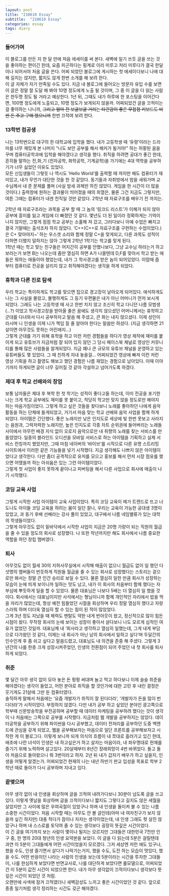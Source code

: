 ```yaml
---
layout: post
title: "210610 Essay"
subtitle:  "210610 Essay"
categories: essay
tags: diary
---
```

  
### 들어가며  
이 블로그를 만든 지 한 달 만에 처음 에세이를 써 본다. 새벽에 일기 쓰듯 글을 쓰는 것을 좋아하는 편이긴 한데, 요즘 피곤하다는 핑계로 이리 미루고 저리 미루다가 결국 한달이나 되어서야 처음 글을 쓴다. 어찌 되었던 블로그에 게시하는 첫 에세이다보니 나에 대해 길지는 않지만, 짧지도 않게 한번 소개를 해 보려 한다.  
이 글 자체가 자기 만족일 수도 있다. 지금 내 블로그에 들어오는 방문자 유입 수를 보면 이 글은 정말 잘 도달 해 봐야 10명 정도에게 노출 될 것이며, 그 중 이 글을 다 읽는 사람은 한두명 정도 될 거라고 예상한다. 1년 뒤, 그때도 내가 하루에 한 포스팅을 이어간다면, 100명 정도에게 노출되고, 10명 정도가 보게되지 않을까. 어찌되었건 글을 끄적이는 걸 좋아하는 나니까, ~~그리고 얼마 전 보글보글 거리는 타건감이 좋은  무접점 키보드도 비싼 돈 주고 구매 했으니까~~ 한번 끄적여 보려 한다.  
    
  
### 13학번 컴공생  
나는 13학번으로 대구의 한 대학교에 입학을 했다. 내가 고등학생 때 ‘유령’이라는 드라마를 너무 재밌게 본 나머지 “나도 보안 공부를 해서 해커가 될거야!” 하는 허황된 꿈을 꾸며 컴퓨터공학과에 입학을 해야겠다고 생각을 했다. 취직을 하려면 공대가 좋긴 한데, 흔히들 말하는 전,화,기 (전자공학, 화학공학, 기계공학)을 가기에는 4대 역학을 공부하기가 너무 싫었던 이유도 있었다.  
모든 신입생들이 그렇듯 나 역시도 ‘Hello World’를 출력할 때 까지만 해도 컴퓨터가 재미있고, 내가 무언가 대단한 것을 한 것 같았다. 동기들과 자취방에서 밤을 새워가며 교수님께서 내 준 문제를 풀며 (사실 밤새 과제만 하진 않았다. 게임을 한 시간이 더 많을 것이다.) 출력창에 원하는 결과물이 띄어졌을 때의 희열은, 물론 그건 지금도 그렇지만, 여튼 그때는 컴퓨터가 내겐 천직일 것만 같았다. 2학년 때 자료구조를 배우기 전 까지는.  
  
2학년 때 자료구조라는 과목을 공부 할 때 그 놈의 ‘링크드 리스트’가 이해가 되지 않아 공부에 흥미를 잃고 게임에 더 빠졌던 것 같다. 몇년도 더 된 일이라 정확하게는 기억이 나지 않지만, 그렇게 점점 학교 공부는 소홀해 져 갔고, 그러다보니 아예 수업은 빠지고 결국 기말때는 출석조차 하지 않았다. ‘C++(C++로 자료구조를 구현하는 수업이었다.)은 C+ 맞아야지~’ 하는 우스갯 소리와 함께 정말 C+을 맞게되고, 다른 과목도 성적이 더하면 더했지 덜하지는 않아 그렇게 2학년 1학기는 학고를 맞게 된다.  
1학년 때는 학고 맞는 친구들은 어지간히 공부를 안했나보다, 그냥 교수님 하라는거 하고 보라는거 보면 B는 나오는데 좀만 열심히 하면 A가 나올텐데 D,F를 맞아서 학고 받는 애들은 뭐하는 애들이야 했었는데, 내가 그 학사경고를 받은 놈이 되어있었다. 이맘때 즘 부터 컴퓨터로 전공을 살리지 않고 취직해야겠다는 생각을 하게 되었다.  
  
  
### 휴학과 다른 진로 탐색  
우리 학교는 특이하게도 학고를 맞으면 집으로 경고장이 날아오게 되어있다. 애석하게도 나는 그 사실을 몰랐고, 불행하게도 그 등기 우편물은 내가 아닌 어머니가 먼저 보시게 되었다. 그래도 나는 고등학생 때 사고 한번 치지 않고 조신히 학교 다니던 나름 모범생(…?) 이었고 학사경고장을 받아올 줄은 꿈에도 생각치 않으셨던 어머니께서는 휴학하고 군대를 다녀와서 다시 공부하자고 말씀 해 주셨고, 큰 화는 내지 않으셨다. 이제 성인이라시며 니 인생을 이제 니가 책임 질 줄 알아야 한다는 말씀만 하셨다. (지금 생각하면 21살이면 아무것도 못하는 어린애지…)  
그렇게 군대를 가기 위해 휴학을 하고 이런 저런 경험들을 하다가 영상 제작에 재미를 붙이게 되고 유튜브가 지금처럼 잘 되어 있지 않던 그 당시 페이스북 채널로 영상인 커뮤니티를 통해 많은 사람들을 알게되었다. 지금 꽤나 큰 규모의 유튜브 채널을 운영하고 있는 유튜버들도 몇 있었다. 그 때 친하게 지내 놓을걸…  어찌되었건 영상에 빠져 이런 저런 영상 기획을 하고 촬영도 해보고 했던 경험은 나름 재밌는 경험으로 남아있다. 이때 이야기까지 하게되면 글이 너무 길어질 것 같아 각설하고 넘어가도록 하겠다.  
  
  
### 제대 후 학교 선배와의 창업  
보통 남자들은 제대 후 복학 한 첫 학기는 성적이 좋다고들 하는데, 이미 전공을 포기한 나는 크게 학교 공부에도 재미를 못 붙이고, 적당히 학고만 맞지 않을 정도로만 해야지 하는 마음가짐이었다. 그렇게 하고 싶은 것들을 찾다보니 노래를 좋아하던 나에게 음악활동을 하는 단체에 들게되었고, 거기서 마음 맞는 학교 선배와 음악 사업을 함께 하게 되었다. 아이템은 간단했다. 좋은 노래지만 낮은 인지도로 세상에 빛 한번 못보고 사라지는 음원과, 그럭저럭한 노래지만, 높은 인지도로 각종 차트 순위권에 들어버리는 노래들 사이에서 아무런 배경 지식 없이 오로지 음악으로만 내 취향의 노래를 찾는 서비스를 만들었었다. 일종의 블라인드 오디션을 모바일 서비스로 하는 아이템을 기획하고 실제 서비스 런칭까지 했었지만, 그때 마침 네이버의 ‘바이브’를 시작으로 다른 유명 스트리밍 사이트에서 이러한 같은 기능들을 넣기 시작했다. 지금 생각해도 나쁘지 않은 아이템이었다고 생각한다. 다만 좀더 공격적으로 유저를 모으고 홍보를 해서 먼저 시장 점유를 했으면 어땠을까 하는 아쉬움은 있는 그런 아이템이었다.  
그렇게 첫 사업이 좋지 못하게 끝이나고 피버팅을 해서 다른 사업으로 회사에 매출이 나기 시작했다.  
  
  
### 코딩 교육 사업  
그렇게 시작한 사업 아이템이 교육 사업이었다. 특히 코딩 교육이 메가 트렌드로 뜨고 너도나도 아이들 코딩 교육을 하려는 붐이 일던 찰나, 우리는 교육이 가능한 공대생 3명이 있었고, 과 동기 후배 선배라는 강사 풀이 있었고, 대구에서 나름 네임밸류가 있는 대학의 학생들이었다.  
그렇게 아무것도 없이 밑바닥에서 시작한 사업이 지금은 20명 가량이 되는 직원의 월급을 줄 수 있을 정도의 회사로 성장했다. 나 또한 작년까지만 해도 회사에서 나름 중요한 역할을 하던 창립 맴버였다.  
  
  
### 퇴사  
아무것도 없이 월세 30의 지하사무실에서 시작해 매출이 없으니 월급도 없이 일 했던 다섯명의 맴버들이 번듯하게 직원들 월급을 줄 수 있는 회사로 성장했다는 스토리는 겉으로만 봐서는 정말 큰 인간 승리로 보일 수 있다. 물론 열심히 일한 만큼 회사가 성장하는 모습이 눈에 띄게 보이니까 일하는 맛도 났고, 내가 이 회사의 처음부터 함께 했다는 자부심에 뿌듯하게 일을 할 수 있었다. 물론 대표님은 나보다 5배는 더 열심히 일 했을 것이다. 회사에서는 대표님이지만 사석에서는 형님이니까 함께 개인적인 자리에서 밥을 먹을 자리가 많았는데, 항상 예전 힘들었던 시절을 회상하며 우리 정말 열심히 했다고 자랑스러워 하며 더더욱 열심히 할 수 있는 힘이 된 적이 많았었다.  
그게 3년 정도 지났을 때 체력도 멘탈도 약한 내게 번아웃이 왔고, 정신적으로 많이 힘든 시점이 왔다. 무작정 회사의 눈에 보이는 성장이 좋아서 살다보니 나도 모르게 심적인 여유가 없었던 것일까. 대표님께 내 ‘회사라고 생각하고 열심히 일했는데, 그게 내게 부담으로 다가왔던 것 같다, 이제는 내 회사가 아닌 남의 회사에서 일하고 싶다’며 두달간의 인수인계 후 좀 쉬고 싶다고 말씀드렸고, 대표님도 내 의견을 존중 해 주셨다. 그렇게 3년간의 나를 한층 크게 성장시켜주었던, 인생의 전환점이 되어 주었던 내 첫 회사를 퇴사하게 되었다.  
  
  
### 취준  
몇 달간 아무 생각 없이 모아 놓은 돈 펑펑 써대며 놀고 먹고 하다보니 이제 슬슬 취준을 해야겠다는 생각이 들었고, 어떤 분야로 취직을 할 것인가에 대한 고민 후 내린 결정은 웃기게도 21살에 그만 둔 컴퓨터였다.  
솔직하게 말해서 처음에는 ‘요즘 개발자가 취직이 잘 된다더라’, ‘개발자가 돈을 많이 번다더라’가 시작이었다. 부정하지 않겠다. 다만 내가 공부 하고 싶었던 분야인 광고쪽으로 학부때 신문방송학을 부전공하며 공부할 때 데이터 마케팅을 공부하려 했다는 것이 생각이 나 처음에는 그쪽으로 공부를 시작했다. 지금처럼 웹 개발을 공부하지는 않았다. 데이터공학을 공부하기 위해 파이썬을 다시 공부했고, 데이터 전처리를 공부하던 도중 백엔드에 관심을 갖게 되었고, 웹을 공부해보자는 마음으로 일단 프론트를 공부해보자고 시작한 게 이 블로그다. 이렇게 보니까 되게 의식의 흐름이 내 쪼대로 흘러가고 있긴 한데, 애초에 나란 녀석이 인생은 내 하고싶은거 하고 살자는 마음이라, 내 좌우명대로 현재를 즐기기 위해 노력하며 살고있다. 20살때부터 8년간 장래희망이 4번 바뀌었다. 돌고 돌아 처음으로 돌아왔으니 뭐 3번이라고 하자. 2년 뒤 내가 갑자기 배우가 하고 싶을지, 인생을 어떻게 알겠는가. 어찌되었건 현재의 나는 내년 하반기 판교 입성을 목표로 학부 2학년 때로 돌아가 다시 공부하며 지내고 있다.  
  
  
### 끝맺으며  
아무 생각 없이 내 인생을 회상하며 글을 끄적여 내려가다보니 30분이 넘도록 글을 쓰고 있다. 이렇게 옛날을 회상하며 글을 끄적이다보니 짧지도 그렇다고 길지도 않은 세월을 살았지만 그 사이에 많은 우여곡절이 있었구나 하며 내 인생을 돌이켜 볼 수 있는 나름 소중한 시간이었다. 처음 시작할 때는 아무도 안 볼 글인데(아마 내 여자친구가 보지 않을까 싶긴 하지만) 대충 적다가 잠이나 자자는 생각이었는데, 내 인생 그래도 헛 살진 않았구나 하며 내 스스로를 토닥여 줄 수 있는 생각보다 굉장히 뜻깊은 시간이었다.  
이 긴 글을 여기까지 보는 사람이 몇이나 될지는 모르지만 그대들은 대한민국 7천만 인구 중, 한 명의 20대 청년의 인생 요약본을 보았다. 이 글을 다 읽는데 5분은 걸릴텐데 과연 이 5분이 그대들에게 어떤 시간이었을지 모르겠다. 그저 세상엔 저런 애도 있구나, 했을 수도, 인생 즐기면서 살다가 나락가는거지, 했을 수도, 도전 하는 모습이 멋있다, 했을 수도. 어떤 반응이던 나라는 사람의 인생을 보는데 5분이라는 시간을 투자한 그대들이, 나를 한심하게 보았다면 반면교사로, 나를 대단하게 보았다면 롤모델으로, 어찌되었건 이 5분이 값진 시간이 되었으면 한다. 내가 아무 생각없이 끄적이다보니 생각보다 뜻깊은 시간이 되었던 것 처럼.  
오랜만에 사색에 잠겨 끄적였더니 새벽감성도 느끼고 좋은 시간이었던 것 같다. 앞으로 종종 일기처럼 생각 정리하는 시간도 갖곤 해야겠다.  
  
  
